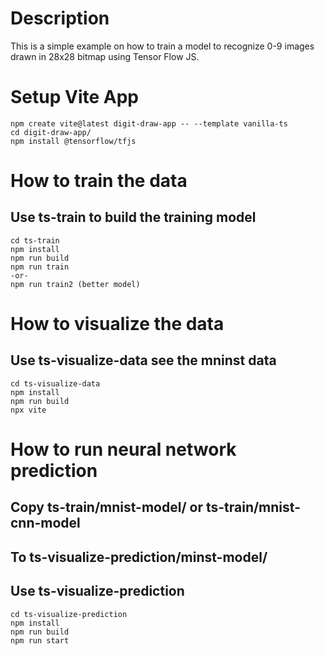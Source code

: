 # Description
This is a simple example on how to train a model to recognize 0-9 
images drawn in 28x28 bitmap using Tensor Flow JS.

# Setup Vite App
```
npm create vite@latest digit-draw-app -- --template vanilla-ts
cd digit-draw-app/
npm install @tensorflow/tfjs
```

# How to train the data
## Use ts-train to build the training model
```
cd ts-train
npm install
npm run build
npm run train
-or-
npm run train2 (better model)
```

# How to visualize the data
## Use ts-visualize-data see the mninst data
```
cd ts-visualize-data
npm install
npm run build
npx vite
```

# How to run neural network prediction
## Copy ts-train/mnist-model/ or ts-train/mnist-cnn-model 
## To ts-visualize-prediction/minst-model/
## Use ts-visualize-prediction
```
cd ts-visualize-prediction
npm install
npm run build
npm run start
```